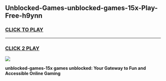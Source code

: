 
## Unblocked-Games-unblocked-games-15x-Play-Free-h9ynn
<h3>
<a href="https://premium76.site?title=unblocked-games-15x&ref=19M">CLICK TO PLAY</a></h3>
<hr>

<h3>
<a href="https://premium76.site?title=unblocked-games-15x&ref=19M">CLICK 2 PLAY</a>
  
</h3>

<a href="https://premium76.site?title=unblocked-games-15x&ref=19M"><img src="https://clearcache.store/games.png"></a>


**unblocked-games-15x games unblocked: Your Gateway to Fun and Accessible Online Gaming**

